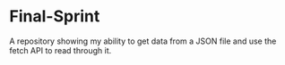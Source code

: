 # Final-Sprint
A repository showing my ability to get data from a JSON file and use the fetch API to read through it. 
